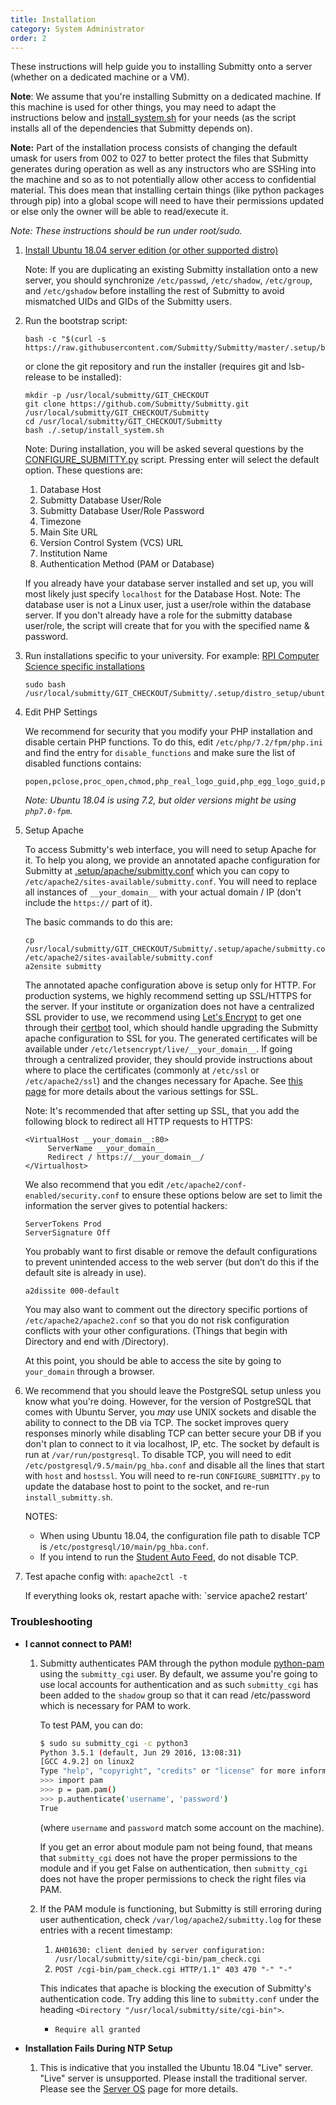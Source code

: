 ```yaml
---
title: Installation
category: System Administrator
order: 2
---
```


These instructions will help guide you to installing Submitty onto a
server (whether on a dedicated machine or a VM).

**Note**: We assume that you're installing Submitty on a dedicated machine. If this machine is
used for other things, you may need to adapt the instructions below and
[install_system.sh](https://github.com/Submitty/Submitty/blob/master/.setup/install_system.sh)
for your needs (as the script installs all of the dependencies that Submitty depends on).

**Note:** Part of the installation process consists of changing the default umask
for users from 002 to 027 to better protect the files that Submitty generates
during operation as well as any instructors who are SSHing into the machine and
so as to not potentially allow other access to confidential material. This does
mean that installing certain things (like python packages through pip) into a
global scope will need to have their permissions updated or else only the owner
will be able to read/execute it.

_Note: These instructions should be run under root/sudo._


1. [Install Ubuntu 18.04 server edition (or other supported distro)](server_os)

   Note: If you are duplicating an existing Submitty installation onto a new server, you should
   synchronize `/etc/passwd`, `/etc/shadow`, `/etc/group`, and `/etc/gshadow` before installing
   the rest of Submitty to avoid mismatched UIDs and GIDs of the Submitty users.

2. Run the bootstrap script:
   ```
   bash -c "$(curl -s https://raw.githubusercontent.com/Submitty/Submitty/master/.setup/bootstrap.sh)"
   ```

   or clone the git repository and run the installer (requires git and lsb-release to be installed):

   ```
   mkdir -p /usr/local/submitty/GIT_CHECKOUT
   git clone https://github.com/Submitty/Submitty.git /usr/local/submitty/GIT_CHECKOUT/Submitty
   cd /usr/local/submitty/GIT_CHECKOUT/Submitty
   bash ./.setup/install_system.sh
   ```

   Note: During installation, you will be asked several questions by the
   [CONFIGURE_SUBMITTY.py](https://github.com/Submitty/Submitty/blob/master/.setup/CONFIGURE_SUBMITTY.py)
   script. Pressing enter will select the default option. These questions are:
   1. Database Host
   2. Submitty Database User/Role
   3. Submitty Database User/Role Password
   4. Timezone
   5. Main Site URL
   6. Version Control System (VCS) URL
   7. Institution Name
   8. Authentication Method (PAM or Database)

   If you already have your database server installed and set up, you
   will most likely just specify `localhost` for the Database Host.
   Note: The database user is not a Linux user, just a user/role
   within the database server.  If you don't already have a role for
   the submitty database user/role, the script will create that for
   you with the specified name & password.


4. Run installations specific to your university.
   For example:  [RPI Computer Science specific installations](https://github.com/Submitty/Submitty/blob/master/.setup/distro_setup/ubuntu/rpi.sh)

   ```
   sudo bash /usr/local/submitty/GIT_CHECKOUT/Submitty/.setup/distro_setup/ubuntu/rpi.sh
   ```


4. Edit PHP Settings

   We recommend for security that you modify your PHP installation and disable certain PHP functions.
   To do this, edit `/etc/php/7.2/fpm/php.ini`  and find the entry for `disable_functions` and make sure the list of
   disabled functions contains:

   ```
   popen,pclose,proc_open,chmod,php_real_logo_guid,php_egg_logo_guid,php_ini_scanned_files,php_ini_loaded_file,readlink,symlink,link,set_file_buffer,proc_close,proc_terminate,proc_get_status,proc_nice,getmyuid,getmygid,getmyinode,putenv,get_current_user,magic_quotes_runtime,set_magic_quotes_runtime,import_request_variables,ini_alter,stream_socket_client,stream_socket_server,stream_socket_accept,stream_socket_pair,stream_get_transports,stream_wrapper_restore,mb_send_mail,openlog,syslog,closelog,pfsockopen,posix_kill,apache_child_terminate,apache_get_modules,apache_get_version,apache_lookup_uri,apache_reset_timeout,apache_response_headers,virtual,system,phpinfo,exec,shell_exec,passthru,
   ```

   _Note: Ubuntu 18.04 is using 7.2, but older versions might be using `php7.0-fpm`._

5. Setup Apache

   To access Submitty's web interface, you will need to setup Apache for it.
   To help you along, we provide an annotated apache configuration for Submitty at
   [.setup/apache/submitty.conf](https://github.com/Submitty/Submitty/blob/master/.setup/apache/submitty.conf)
   which you can copy to `/etc/apache2/sites-available/submitty.conf`. You will
   need to replace all instances of `__your_domain__` with your actual
   domain / IP (don't include the `https://` part of it).

   The basic commands to do this are:
   ```
   cp /usr/local/submitty/GIT_CHECKOUT/Submitty/.setup/apache/submitty.conf /etc/apache2/sites-available/submitty.conf
   a2ensite submitty
   ```

   The annotated apache configuration above is setup only for HTTP. For production
   systems, we highly recommend setting up SSL/HTTPS for the server. If your institute
   or organization does not have a centralized SSL provider to use, we recommend
   using [Let's Encrypt](https://letsencrypt.org/) to get one through their
   [certbot](https://certbot.eff.org/) tool, which should handle upgrading the Submitty
   apache configuration to SSL for you. The generated certificates will
   be available under `/etc/letsencrypt/live/__your_domain__`. If going through
   a centralized provider, they should provide instructions about where to place
   the certificates (commonly at `/etc/ssl` or `/etc/apache2/ssl`) and the changes
   necessary for Apache. See [this page](https://httpd.apache.org/docs/2.4/ssl/ssl_howto.html)
   for more details about the various settings for SSL.

   Note: It's recommended that after setting up SSL, that you add the following block to
   redirect all HTTP requests to HTTPS:
   ```
   <VirtualHost __your_domain__:80>
        ServerName __your_domain__
        Redirect / https://__your_domain__/
   </Virtualhost>
   ```

   We also recommend that you edit `/etc/apache2/conf-enabled/security.conf` to ensure
   these options below are set to limit the information the server
   gives to potential hackers:

   ```
   ServerTokens Prod
   ServerSignature Off
   ```

   You probably want to first disable or remove the default
   configurations to prevent unintended access to the web server (but
   don’t do this if the default site is already in use).

   ```
   a2dissite 000-default
   ```

   You may also want to comment out the directory specific portions of
   ``` /etc/apache2/apache2.conf ``` so that you do not risk
   configuration conflicts with your other configurations.  (Things
   that begin with Directory and end with /Directory).

   At this point, you should be able to access the site by going to `your_domain`
   through a browser.

6. We recommend that you should leave the PostgreSQL setup unless you know what
   you're doing.  However, for the version of PostgreSQL that comes with Ubuntu
   Server, you _may_ use UNIX sockets and disable the ability to connect to the
   DB via TCP. The socket improves query responses minorly while disabling TCP
   can better secure your DB if you don't plan to connect to it via localhost,
   IP, etc. The socket by default is run at `/var/run/postgresql`. To disable
   TCP, you will need to edit `/etc/postgresql/9.5/main/pg_hba.conf` and
   disable all the lines that start with `host` and `hostssl`. You will need
   to re-run `CONFIGURE_SUBMITTY.py` to update the database host to point to
   the socket, and re-run `install_submitty.sh`.

   NOTES:
   - When using Ubuntu 18.04, the configuration file path to disable TCP is
     `/etc/postgresql/10/main/pg_hba.conf`.
   - If you intend to run the [Student Auto Feed](student_auto_feed), do not
     disable TCP.

7. Test apache config with:  `apache2ctl -t`

   If everything looks ok, restart apache with:  `service apache2 restart'


### Troubleshooting
- **I cannot connect to PAM!**
  1. Submitty authenticates PAM through the python module
     [python-pam](https://pypi.python.org/pypi/python-pam/) using the
     `submitty_cgi` user. By default, we assume you're going to use local accounts
     for authentication and as such `submitty_cgi` has been added to the `shadow`
     group so that it can read /etc/password which is necessary for PAM to work.

     To test PAM, you can do:

     ```bash
     $ sudo su submitty_cgi -c python3
     Python 3.5.1 (default, Jun 29 2016, 13:08:31)
     [GCC 4.9.2] on linux2
     Type "help", "copyright", "credits" or "license" for more information.
     >>> import pam
     >>> p = pam.pam()
     >>> p.authenticate('username', 'password')
     True
     ```

     (where `username` and `password` match some account on the machine).

     If you get an error about module pam not being found, that means that
     `submitty_cgi` does not have the proper permissions to the module and if
     you get False on authentication, then `submitty_cgi` does not have the
     proper permissions to check the right files via PAM.

  2. If the PAM module is functioning, but Submitty is still erroring during
     user authentication, check `/var/log/apache2/submitty.log` for these
     entries with a recent timestamp:

     1. `AH01630: client denied by server configuration: /usr/local/submitty/site/cgi-bin/pam_check.cgi`
     2. `POST /cgi-bin/pam_check.cgi HTTP/1.1" 403 470 "-" "-"`

     This indicates that apache is blocking the execution of Submitty's
     authentication code.  Try adding this line to `submitty.conf` under the
     heading `<Directory "/usr/local/submitty/site/cgi-bin">`.

     - `Require all granted`

- **Installation Fails During NTP Setup**
  1.  This is indicative that you installed the Ubuntu 18.04 "Live" server.
      "Live" server is unsupported.  Please install the traditional server.
      Please see the [Server OS](/sysadmin) page for more details.
